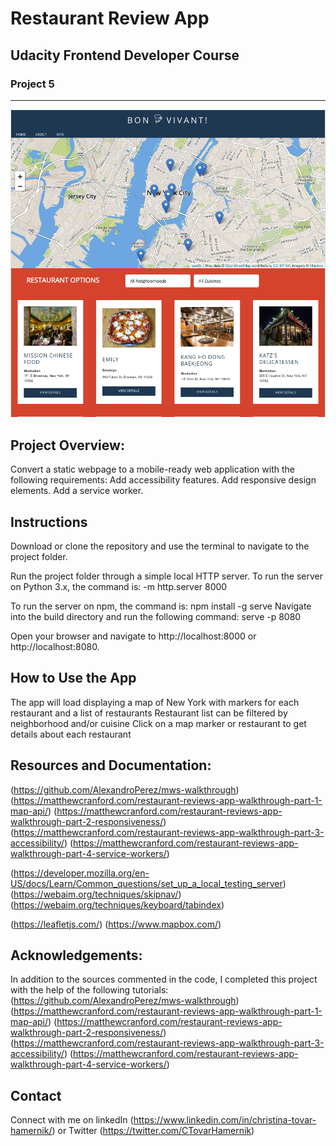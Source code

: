 # Restaurant Review App
## Udacity Frontend Developer Course
### Project 5
---
![Restaurant Review Screenshot](restaurant-review.png)

## Project Overview:
Convert a static webpage to a mobile-ready web application with the following requirements:
  Add accessibility features.
  Add responsive design elements.
  Add a service worker.

## Instructions
Download or clone the repository and use the terminal to navigate to the project folder.

Run the project folder through a simple local HTTP server.
To run the server on Python 3.x, the command is:
-m http.server 8000


To run the server on npm, the command is:
npm install -g serve
Navigate into the build directory and run the following command:
serve -p 8080


Open your browser and navigate to http://localhost:8000 or http://localhost:8080.


## How to Use the App
The app will load displaying a map of New York with markers for each restaurant and a list of restaurants
Restaurant list can be filtered by neighborhood and/or cuisine
Click on a map marker or restaurant to get details about each restaurant


## Resources and Documentation:
(https://github.com/AlexandroPerez/mws-walkthrough)
(https://matthewcranford.com/restaurant-reviews-app-walkthrough-part-1-map-api/)
(https://matthewcranford.com/restaurant-reviews-app-walkthrough-part-2-responsiveness/)
(https://matthewcranford.com/restaurant-reviews-app-walkthrough-part-3-accessibility/)
(https://matthewcranford.com/restaurant-reviews-app-walkthrough-part-4-service-workers/)

(https://developer.mozilla.org/en-US/docs/Learn/Common_questions/set_up_a_local_testing_server)
(https://webaim.org/techniques/skipnav/)
(https://webaim.org/techniques/keyboard/tabindex)

(https://leafletjs.com/)
(https://www.mapbox.com/)

## Acknowledgements:
In addition to the sources commented in the code, I completed this project with the help of the following tutorials:
(https://github.com/AlexandroPerez/mws-walkthrough)
(https://matthewcranford.com/restaurant-reviews-app-walkthrough-part-1-map-api/)
(https://matthewcranford.com/restaurant-reviews-app-walkthrough-part-2-responsiveness/)
(https://matthewcranford.com/restaurant-reviews-app-walkthrough-part-3-accessibility/)
(https://matthewcranford.com/restaurant-reviews-app-walkthrough-part-4-service-workers/)

## Contact
Connect with me on linkedIn (https://www.linkedin.com/in/christina-tovar-hamernik/) or Twitter (https://twitter.com/CTovarHamernik)



